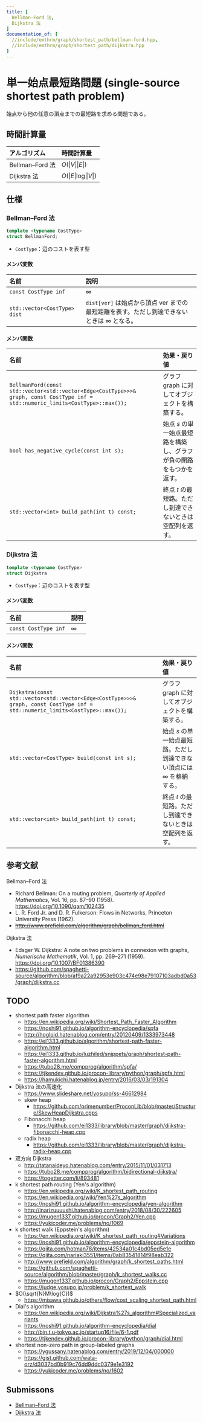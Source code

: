 ```yaml
---
title: [
  Bellman–Ford 法,
  Dijkstra 法
]
documentation_of: [
  //include/emthrm/graph/shortest_path/bellman-ford.hpp,
  //include/emthrm/graph/shortest_path/dijkstra.hpp
]
---
```


# 単一始点最短路問題 (single-source shortest path problem)

始点から他の任意の頂点までの最短路を求める問題である。


## 時間計算量

|アルゴリズム|時間計算量|
|:--|:--|
|Bellman–Ford 法|$O(\lvert V \rvert \lvert E \rvert)$|
|Dijkstra 法|$O(\lvert E \rvert \log{\lvert V \rvert})$|


## 仕様

### Bellman–Ford 法

```cpp
template <typename CostType>
struct BellmanFord;
```

- `CostType`：辺のコストを表す型

#### メンバ変数

|名前|説明|
|:--|:--|
|`const CostType inf`|$\infty$|
|`std::vector<CostType> dist`|`dist[ver]` は始点から頂点 $\mathrm{ver}$ までの最短距離を表す。ただし到達できないときは $\infty$ となる。|

#### メンバ関数

|名前|効果・戻り値|
|:--|:--|
|`BellmanFord(const std::vector<std::vector<Edge<CostType>>>& graph, const CostType inf = std::numeric_limits<CostType>::max());`|グラフ $\mathrm{graph}$ に対してオブジェクトを構築する。|
|`bool has_negative_cycle(const int s);`|始点 $s$ の単一始点最短路を構築し、グラフが負の閉路をもつかを返す。|
|`std::vector<int> build_path(int t) const;`|終点 $t$ の最短路。ただし到達できないときは空配列を返す。|


### Dijkstra 法

```cpp
template <typename CostType>
struct Dijkstra
```

- `CostType`：辺のコストを表す型

#### メンバ変数

|名前|説明|
|:--|:--|
|`const CostType inf`|$\infty$|

#### メンバ関数

|名前|効果・戻り値|
|:--|:--|
|`Dijkstra(const std::vector<std::vector<Edge<CostType>>>& graph, const CostType inf = std::numeric_limits<CostType>::max());`|グラフ $\mathrm{graph}$ に対してオブジェクトを構築する。|
|`std::vector<CostType> build(const int s);`|始点 $s$ の単一始点最短路。ただし到達できない頂点には $\infty$ を格納する。|
|`std::vector<int> build_path(int t) const;`|終点 $t$ の最短路。ただし到達できないときは空配列を返す。|


## 参考文献

Bellman–Ford 法
- Richard Bellman: On a routing problem, *Quarterly of Applied Mathematics*, Vol. 16, pp. 87–90 (1958). https://doi.org/10.1090/qam/102435
- L. R. Ford Jr. and D. R. Fulkerson: Flows in Networks, Princeton University Press (1962).
- ~~http://www.prefield.com/algorithm/graph/bellman_ford.html~~

Dijkstra 法
- Edsger W. Dijkstra: A note on two problems in connexion with graphs, *Numerische Mathematik*, Vol. 1, pp. 269–271 (1959). https://doi.org/10.1007/BF01386390
- https://github.com/spaghetti-source/algorithm/blob/af9a22a92953e903c474e98e79107103adbd0a53/graph/dijkstra.cc


## TODO

- shortest path faster algorithm
  - https://en.wikipedia.org/wiki/Shortest_Path_Faster_Algorithm
  - https://noshi91.github.io/algorithm-encyclopedia/spfa
  - http://hogloid.hatenablog.com/entry/20120409/1333973448
  - https://ei1333.github.io/algorithm/shortest-path-faster-algorithm.html
  - https://ei1333.github.io/luzhiled/snippets/graph/shortest-path-faster-algorithm.html
  - https://tubo28.me/compprog/algorithm/spfa/
  - https://tjkendev.github.io/procon-library/python/graph/spfa.html
  - https://hamukichi.hatenablog.jp/entry/2016/03/03/191304
- Dijkstra 法の高速化
  - https://www.slideshare.net/yosupo/ss-46612984
  - skew heap
    - https://github.com/primenumber/ProconLib/blob/master/Structure/SkewHeapDijkstra.cpps
  - Fibonacchi heap
    - https://github.com/ei1333/library/blob/master/graph/dijkstra-fibonacchi-heap.cpp
  - radix heap
    - https://github.com/ei1333/library/blob/master/graph/dijkstra-radix-heap.cpp
- 双方向 Dijkstra
  - http://tatanaideyo.hatenablog.com/entry/2015/11/01/031713
  - https://tubo28.me/compprog/algorithm/bidirectional-dijkstra/
  - https://togetter.com/li/893481
- k shortest path routing (Yen's algorithm)
  - https://en.wikipedia.org/wiki/K_shortest_path_routing
  - https://en.wikipedia.org/wiki/Yen%27s_algorithm
  - https://noshi91.github.io/algorithm-encyclopedia/yen-algorithm
  - http://inarizuuuushi.hatenablog.com/entry/2018/08/30/222605
  - https://mugen1337.github.io/procon/Graph2/Yen.cpp
  - https://yukicoder.me/problems/no/1069
- k shortest walk (Eppstein's algorithm)
  - https://en.wikipedia.org/wiki/K_shortest_path_routing#Variations
  - https://noshi91.github.io/algorithm-encyclopedia/eppstein-algorithm
  - https://qiita.com/hotman78/items/42534a01c4bd05ed5e1e
  - https://qiita.com/nariaki3551/items/0ab83541814f98eab322
  - http://www.prefield.com/algorithm/graph/k_shortest_paths.html
  - https://github.com/spaghetti-source/algorithm/blob/master/graph/k_shortest_walks.cc
  - https://mugen1337.github.io/procon/Graph2/Eppstein.cpp
  - https://judge.yosupo.jp/problem/k_shortest_walk
- $O(\sqrt{N}M\log{C})$
  - https://misawa.github.io/others/flow/cost_scaling_shortest_path.html
- Dial's algorithm
  - https://en.wikipedia.org/wiki/Dijkstra%27s_algorithm#Specialized_variants
  - https://noshi91.github.io/algorithm-encyclopedia/dial
  - http://bin.t.u-tokyo.ac.jp/startup16/file/6-1.pdf
  - https://tjkendev.github.io/procon-library/python/graph/dial.html
- shortest non-zero path in group-labeled graphs
  - https://ygussany.hatenablog.com/entry/2019/12/04/000000
  - https://gist.github.com/wata-orz/d3037bd0b919c76dd9ddc0379e1e3192
  - https://yukicoder.me/problems/no/1602


## Submissons

- [Bellman–Ford 法](https://onlinejudge.u-aizu.ac.jp/solutions/problem/GRL_1_B/review/4082583/emthrm/C++14)
- [Dijkstra 法](https://judge.yosupo.jp/submission/8211)
